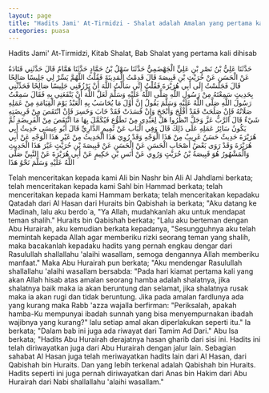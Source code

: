 ```yaml
---
layout: page
title: "Hadits Jami' At-Tirmidzi - Shalat adalah Amalan yang pertama kali dihisab"
categories: puasa
---
```


Hadits Jami' At-Tirmidzi, Kitab Shalat, Bab Shalat yang pertama kali dihisab

<p class="arab">
حَدَّثَنَا عَلِيُّ بْنُ نَصْرِ بْنِ عَلِيٍّ الْجَهْضَمِيُّ حَدَّثَنَا سَهْلُ بْنُ حَمَّادٍ حَدَّثَنَا هَمَّامٌ قَالَ حَدَّثَنِي قَتَادَةُ عَنْ الْحَسَنِ عَنْ حُرَيْثِ بْنِ قَبِيصَةَ قَالَ قَدِمْتُ الْمَدِينَةَ فَقُلْتُ اللَّهُمَّ يَسِّرْ لِي جَلِيسًا صَالِحًا قَالَ فَجَلَسْتُ إِلَى أَبِي هُرَيْرَةَ فَقُلْتُ إِنِّي سَأَلْتُ اللَّهَ أَنْ يَرْزُقَنِي جَلِيسًا صَالِحًا فَحَدِّثْنِي بِحَدِيثٍ سَمِعْتَهُ مِنْ رَسُولِ اللَّهِ صَلَّى اللَّهُ عَلَيْهِ وَسَلَّمَ لَعَلَّ اللَّهَ أَنْ يَنْفَعَنِي بِهِ فَقَالَ سَمِعْتُ رَسُولَ اللَّهِ صَلَّى اللَّهُ عَلَيْهِ وَسَلَّمَ يَقُولُ إِنَّ أَوَّلَ مَا يُحَاسَبُ بِهِ الْعَبْدُ يَوْمَ الْقِيَامَةِ مِنْ عَمَلِهِ صَلَاتُهُ فَإِنْ صَلُحَتْ فَقَدْ أَفْلَحَ وَأَنْجَحَ وَإِنْ فَسَدَتْ فَقَدْ خَابَ وَخَسِرَ فَإِنْ انْتَقَصَ مِنْ فَرِيضَتِهِ شَيْءٌ قَالَ الرَّبُّ عَزَّ وَجَلَّ انْظُرُوا هَلْ لِعَبْدِي مِنْ تَطَوُّعٍ فَيُكَمَّلَ بِهَا مَا انْتَقَصَ مِنْ الْفَرِيضَةِ ثُمَّ يَكُونُ سَائِرُ عَمَلِهِ عَلَى ذَلِكَ قَالَ وَفِي الْبَاب عَنْ تَمِيمٍ الدَّارِيِّ قَالَ أَبُو عِيسَى حَدِيثُ أَبِي هُرَيْرَةَ حَدِيثٌ حَسَنٌ غَرِيبٌ مِنْ هَذَا الْوَجْهِ وَقَدْ رُوِيَ هَذَا الْحَدِيثُ مِنْ غَيْرِ هَذَا الْوَجْهِ عَنْ أَبِي هُرَيْرَةَ وَقَدْ رَوَى بَعْضُ أَصْحَابِ الْحَسَنِ عَنْ الْحَسَنِ عَنْ قَبِيصَةَ بْنِ حُرَيْثٍ غَيْرَ هَذَا الْحَدِيثِ وَالْمَشْهُورُ هُوَ قَبِيصَةُ بْنُ حُرَيْثٍ وَرُوِي عَنْ أَنَسِ بْنِ حَكِيمٍ عَنْ أَبِي هُرَيْرَةَ عَنْ النَّبِيِّ صَلَّى اللَّهُ عَلَيْهِ وَسَلَّمَ نَحْوُ هَذَا
</p>

Telah menceritakan kepada kami Ali bin Nashr bin Ali Al Jahdlami berkata; telah menceritakan kepada kami Sahl bin Hammad berkata; telah menceritakan kepada kami Hammam berkata; telah menceritakan kepadaku Qatadah dari Al Hasan dari Huraits bin Qabishah ia berkata; "Aku datang ke Madinah, lalu aku berdo`a, "Ya Allah, mudahkanlah aku untuk mendapat teman shalih." Huraits bin Qabishah berkata; "Lalu aku berteman dengan Abu Hurairah, aku kemudian berkata kepadanya, "Sesungguhnya aku telah memintah kepada Allah agar memberiku rizki seorang teman yang shalih, maka bacakanlah kepadaku hadits yang pernah engkau dengar dari Rasulullah shallallahu 'alaihi wasallam, semoga dengannya Allah memberiku manfaat." Maka Abu Hurairah pun berkata; "Aku mendengar Rasulullah shallallahu 'alaihi wasallam bersabda: "Pada hari kiamat pertama kali yang akan Allah hisab atas amalan seorang hamba adalah shalatnya, jika shalatnya baik maka ia akan beruntung dan selamat, jika shalatnya rusak maka ia akan rugi dan tidak beruntung. Jika pada amalan fardlunya ada yang kurang maka Rabb 'azza wajalla berfirman: "Periksalah, apakah hamba-Ku mempunyai ibadah sunnah yang bisa menyempurnakan ibadah wajibnya yang kurang?" lalu setiap amal akan diperlakukan seperti itu." Ia berkata; "Dalam bab ini juga ada riwayat dari Tamim Ad Dari." Abu Isa berkata; "Hadits Abu Hurairah derajatnya hasan gharib dari sisi ini. Hadits ini telah diriwayatkan juga dari Abu Hurairah dengan jalur lain. Sebagian sahabat Al Hasan juga telah meriwayatkan hadits lain dari Al Hasan, dari Qabishah bin Huraits. Dan yang lebih terkenal adalah Qabishah bin Huraits. Hadits seperti ini juga pernah diriwayatkan dari Anas bin Hakim dari Abu Hurairah dari Nabi shallallahu 'alaihi wasallam."